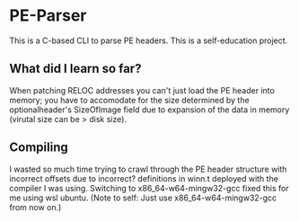 # PE-Parser
This is a C-based CLI to parse PE headers. This is a self-education project.


## What did I learn so far?
When patching RELOC addresses you can't just load the PE header into memory; you have to accomodate for the size determined by the optionalheader's SizeOfImage field due to expansion of the data in memory (virutal size can be > disk size).

## Compiling
I wasted so much time trying to crawl through the PE header structure with incorrect offsets due to incorrect? definitions in winn.t deployed with the compiler I was using. Switching to x86_64-w64-mingw32-gcc fixed this for me using wsl ubuntu. (Note to self: Just use x86_64-w64-mingw32-gcc from now on.)